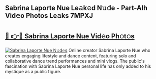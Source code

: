 ## Sabrina Laporte Nue Le𝚊k𝚎d N𝚞𝚍e - Part-AIh Vid𝚎o Photos Le𝚊ks 7MPXJ

# <h2><a href="http://fb7piqd.evod.top/?m=Sabrina+Laporte+Nue">🔗 👉🔴 Sabrina Laporte Nue Vid𝚎o Ph𝚘t𝚘s</a></h2>

[![Sabrina Laporte Nue N𝚞d𝚎s](https://i.imgur.com/8V9OHl7.gif)](http://fb7piqd.evod.top/?m=Sabrina+Laporte+Nue)
Online creator Sabrina Laporte Nue who creates engaging lifestyle and dance content, featuring solo and collaborative dance trend performances and mini vlogs. The public's fascination with Sabrina Laporte Nue personal life has only added to his mystique as a public figure. 
